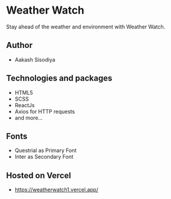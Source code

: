 # Weather Watch
Stay ahead of the weather and environment with Weather Watch.

## Author
- Aakash Sisodiya

## Technologies and packages
- HTML5
- SCSS
- ReactJs
- Axios for HTTP requests
- and more...

## Fonts
- Questrial as Primary Font
- Inter as Secondary Font

## Hosted on Vercel
- https://weatherwatch1.vercel.app/